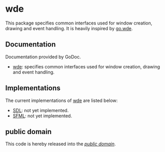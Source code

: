 wde
===

This package specifies common interfaces used for window creation, drawing and
event handling. It is heavily inspired by [go.wde][].

[go.wde]: https://github.com/skelterjohn/go.wde/

Documentation
-------------

Documentation provided by GoDoc.

- [wde][]: specifies common interfaces used for window creation, drawing and
event handling.

[wde]: http://godoc.org/github.com/mewmew/wde

Implementations
---------------

The current implementations of [wde][] are listed below:

- [SDL][sdl/win]: not yet implemented.
- [SFML][sfml/win]: not yet implemented.

[sdl/win]: http://godoc.org/github.com/mewmew/sdl/win
[sfml/win]: http://godoc.org/github.com/mewmew/sfml/win

public domain
-------------

This code is hereby released into the *[public domain][]*.

[public domain]: https://creativecommons.org/publicdomain/zero/1.0/
